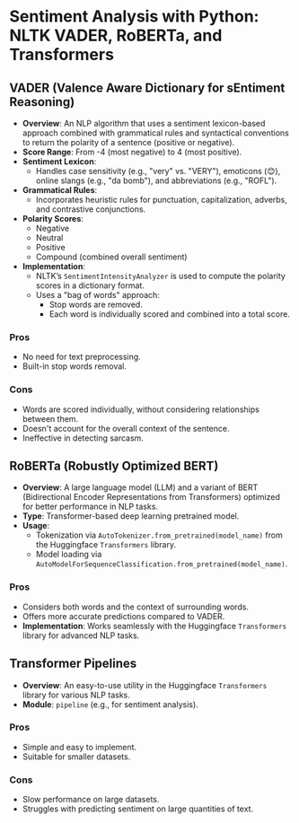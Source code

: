 # Sentiment Analysis with Python: NLTK VADER, RoBERTa, and Transformers

## VADER (Valence Aware Dictionary for sEntiment Reasoning)
- **Overview**: An NLP algorithm that uses a sentiment lexicon-based approach combined with grammatical rules and syntactical conventions to return the polarity of a sentence (positive or negative).
- **Score Range**: From -4 (most negative) to 4 (most positive).
- **Sentiment Lexicon**: 
  - Handles case sensitivity (e.g., "very" vs. "VERY"), emoticons (😊), online slangs (e.g., "da bomb"), and abbreviations (e.g., "ROFL").
- **Grammatical Rules**:
  - Incorporates heuristic rules for punctuation, capitalization, adverbs, and contrastive conjunctions.
- **Polarity Scores**:
  - Negative
  - Neutral
  - Positive
  - Compound (combined overall sentiment)
- **Implementation**:
  - NLTK’s `SentimentIntensityAnalyzer` is used to compute the polarity scores in a dictionary format.
  - Uses a "bag of words" approach:
    - Stop words are removed.
    - Each word is individually scored and combined into a total score.
### Pros
  - No need for text preprocessing.
  - Built-in stop words removal.
### Cons
  - Words are scored individually, without considering relationships between them.
  - Doesn't account for the overall context of the sentence.
  - Ineffective in detecting sarcasm.

## RoBERTa (Robustly Optimized BERT)
- **Overview**: A large language model (LLM) and a variant of BERT (Bidirectional Encoder Representations from Transformers) optimized for better performance in NLP tasks.
- **Type**: Transformer-based deep learning pretrained model.
- **Usage**:
  - Tokenization via `AutoTokenizer.from_pretrained(model_name)` from the Huggingface `Transformers` library.
  - Model loading via `AutoModelForSequenceClassification.from_pretrained(model_name)`.
### Pros
  - Considers both words and the context of surrounding words.
  - Offers more accurate predictions compared to VADER.
- **Implementation**: Works seamlessly with the Huggingface `Transformers` library for advanced NLP tasks.

## Transformer Pipelines
- **Overview**: An easy-to-use utility in the Huggingface `Transformers` library for various NLP tasks.
- **Module**: `pipeline` (e.g., for sentiment analysis).
### Pros
  - Simple and easy to implement.
  - Suitable for smaller datasets.
### Cons
  - Slow performance on large datasets.
  - Struggles with predicting sentiment on large quantities of text.
